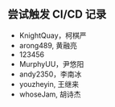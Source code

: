 ## 尝试触发 CI/CD 记录

- KnightQuay，柯棋严
- arong489, 黄融亮
- 123456
- MurphyUU，尹悠阳
- andy2350，李南冰
- youzheyin, 王继来
- whoseJam, 胡诗杰